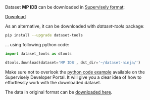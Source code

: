 Dataset **MP IDB** can be downloaded in [Supervisely format](https://developer.supervisely.com/api-references/supervisely-annotation-json-format):

 [Download](https://assets.supervisely.com/supervisely-supervisely-assets-public/teams_storage/2/r/l9/H48oTESu0OkfRfVxl4N6kNHjHewrWCDEwGYzZeR3ozuO4MrNgk5vGLAAlyNkKQGKLIOaB03Q7WNuroQKUcdjGMW3liAyFKtTf93AVC7n4WLZUmNuoh2ylz0WeGZ5.tar)

As an alternative, it can be downloaded with *dataset-tools* package:
``` bash
pip install --upgrade dataset-tools
```

... using following python code:
``` python
import dataset_tools as dtools

dtools.download(dataset='MP IDB', dst_dir='~/dataset-ninja/')
```
Make sure not to overlook the [python code example](https://developer.supervisely.com/getting-started/python-sdk-tutorials/iterate-over-a-local-project) available on the Supervisely Developer Portal. It will give you a clear idea of how to effortlessly work with the downloaded dataset.

The data in original format can be [downloaded here](https://github.com/andrealoddo/MP-IDB-The-Malaria-Parasite-Image-Database-for-Image-Processing-and-Analysis#mp-idb-the-malaria-parasite-image-database-for-image-processing-and-analysis).